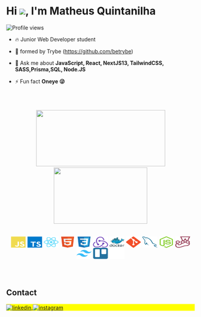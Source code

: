 <h1 align="left">Hi <img src="https://raw.githubusercontent.com/kaueMarques/kaueMarques/master/hi.gif" height="30px">, I'm Matheus Quintanilha</h1>
<p align="left"> <img src="https://komarev.com/ghpvc/?username=MatheusQuintanilhaa&color=yellow" alt="Profile views" /> </p>

- 🔥 Junior Web Developer student

- 🔭 formed by Trybe (https://github.com/betrybe)

- 💬 Ask me about **JavaScript, React, NextJS13, TailwindCSS, SASS,Prisma,SQL, Node.JS**

- ⚡ Fun fact **Oneye 😜**

<!--

<br><br>



-->

<br><br>

<p align='center'>
  <img width="345px" height="150" src="https://github-readme-stats.vercel.app/api?username=MatheusQuintanilhaa&show_icons=true&theme=dracula&include_all_commits=true&count_private=true"/>
  <img width="250px" height="150" src="https://github-readme-stats.vercel.app/api/top-langs/?username=MatheusQuintanilhaa&layout=compact&langs_count=7&theme=dracula"/>
</p>


  <div align="center" style="display: inline_block"><br>
    
  <img align="center" alt="Matheus-Js" height="30" width="40" title="JavaScript" src="https://raw.githubusercontent.com/devicons/devicon/master/icons/javascript/javascript-plain.svg">
    
   <img align="center" alt="Matheus-typescript" height="30" width="40" title="TypeScript" src="https://github.com/devicons/devicon/blob/master/icons/typescript/typescript-plain.svg">

    
  <img align="center" alt="Matheus-React" height="30" width="40" title="React" src="https://raw.githubusercontent.com/devicons/devicon/master/icons/react/react-original.svg">
    
  <img align="center" alt="Matheus-HTML" height="30" width="40" title="HTML" src="https://raw.githubusercontent.com/devicons/devicon/master/icons/html5/html5-original.svg">
    
  <img align="center" alt="Matheus-CSS" height="30" width="40" title="CSS" src="https://raw.githubusercontent.com/devicons/devicon/master/icons/css3/css3-original.svg">
    
  <img align="center" alt="Matheus-Redux" height="30" width="40" title="Redux"  src="https://github.com/devicons/devicon/blob/master/icons/redux/redux-original.svg">
    
   <img align="center" alt="Matheus-Docker" height="30" width="40" title="Docker"  src="https://github.com/devicons/devicon/blob/master/icons/docker/docker-original-wordmark.svg">

   <img align="center" alt="Matheus-Git" height="30" width="40" title="Git"  src="https://github.com/devicons/devicon/blob/master/icons/git/git-original.svg">
    
   <img align="center" alt="Matheus-SQL" height="30" width="40" title="MySQL"  src="https://github.com/devicons/devicon/blob/master/icons/mysql/mysql-original.svg">

   <img align="center" alt="Matheus-nodejs" height="30" width="40" title="Node.js"  src="https://github.com/devicons/devicon/blob/master/icons/nodejs/nodejs-original.svg">
    
  <img align="center" alt="Matheus-jest" height="30" width="40" title="jest"  src="https://github.com/devicons/devicon/blob/master/icons/jest/jest-plain.svg">
  
  <img align="center" alt="Matheus-tailwind" height="30" width="40" title="tailwind"  src="https://github.com/devicons/devicon/blob/master/icons/tailwindcss/tailwindcss-plain.svg">
  

  <img align="center" alt="Matheus-trello" height="30" width="40" title="trello"  src="https://github.com/devicons/devicon/blob/master/icons/trello/trello-plain.svg">


  <img align="center" alt="Matheus-github" height="30" width="40" title="github"  src="https://github.com/felipetfernandes/felipetfernandes/blob/main/github-original.svg">
  


</div>

<br><br>

## Contact

<p align="left" style="background:yellow">
  
<a href="https://linkedin.com/in/matheus-quintanilhadev" target="_blank">
  <img align="center" src="https://img.shields.io/badge/-matheusquintanilha-05122A?style=flat&logo=linkedin" alt="linkedin"/>
</a>
<a href="https://instagram.com/matheus_quintanilha" target="_blank">
 <img align="center" src="https://img.shields.io/badge/-matheus_quintanilha-05122A?style=flat&logo=instagram" alt="instagram"/>
</a>
</p>

<!--


**MatheusQuintanilhaa/MatheusQuintanilhaa** is a ✨ _special_ ✨ repository because its `README.md` (this file) appears on your GitHub profile.

Here are some ideas to get you started:

- 🔭 I’m currently working on ...
- 🌱 I’m currently learning ...
- 👯 I’m looking to collaborate on ...
- 🤔 I’m looking for help with ...
- 💬 Ask me about ...
- 📫 How to reach me: ...
- 😄 Pronouns: ...
- ⚡ Fun fact: ...
-->
